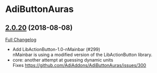 # AdiButtonAuras

## [2.0.20](https://github.com/AdiAddons/AdiButtonAuras/tree/2.0.20) (2018-08-08)
[Full Changelog](https://github.com/AdiAddons/AdiButtonAuras/compare/2.0.19...2.0.20)

- Add LibActionButton-1.0-nMainbar (#299)  
    nMainbar is using a modified version of the LibActionButton library.  
- core: another attempt at guessing dynamic units  
    Fixes https://github.com/AdiAddons/AdiButtonAuras/issues/300  
